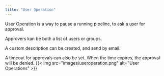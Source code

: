```yaml
---
title: "User Operation"
---
```


User Operation is a way to pause a running pipeline, to ask a user for approval.

Approvers kan be both a list of users or groups.

A custom description can be created, and send by email.

A timeout for approvals can also be set. When the time expires, the approval will be denied. 
{{< img src="images/useroperation.png" alt="User Operations" >}}


